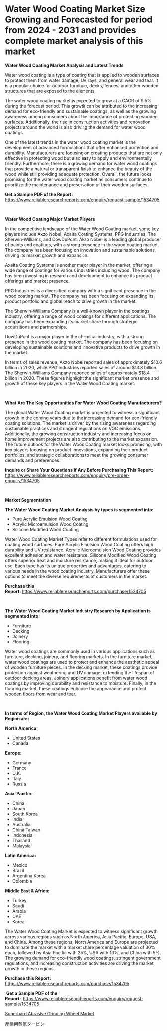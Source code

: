 <p><h1>Water Wood Coating Market Size Growing and Forecasted for period from 2024 - 2031 and provides complete market analysis of this market</h1></p><p><strong>Water Wood Coating Market Analysis and Latest Trends</strong></p>
<p><p>Water wood coating is a type of coating that is applied to wooden surfaces to protect them from water damage, UV rays, and general wear and tear. It is a popular choice for outdoor furniture, decks, fences, and other wooden structures that are exposed to the elements.</p><p>The water wood coating market is expected to grow at a CAGR of 9.5% during the forecast period. This growth can be attributed to the increasing demand for eco-friendly and sustainable coatings, as well as the growing awareness among consumers about the importance of protecting wooden surfaces. Additionally, the rise in construction activities and renovation projects around the world is also driving the demand for water wood coatings.</p><p>One of the latest trends in the water wood coating market is the development of advanced formulations that offer enhanced protection and durability. Manufacturers are focusing on creating products that are not only effective in protecting wood but also easy to apply and environmentally friendly. Furthermore, there is a growing demand for water wood coatings that provide a natural or transparent finish to enhance the beauty of the wood while still providing adequate protection. Overall, the future looks promising for the water wood coating market as consumers continue to prioritize the maintenance and preservation of their wooden surfaces.</p></p>
<p><strong>Get a Sample PDF of the Report:&nbsp;</strong> <a href="https://www.reliableresearchreports.com/enquiry/request-sample/1534705">https://www.reliableresearchreports.com/enquiry/request-sample/1534705</a></p>
<p>&nbsp;</p>
<p><strong>Water Wood Coating Major Market Players</strong></p>
<p><p>In the competitive landscape of the Water Wood Coating market, some key players include Akzo Nobel, Axalta Coating Systems, PPG Industries, The Sherwin-Williams, and DowDuPont. Akzo Nobel is a leading global producer of paints and coatings, with a strong presence in the wood coating market. The company has been focusing on innovation and sustainable solutions, driving its market growth and expansion.</p><p>Axalta Coating Systems is another major player in the market, offering a wide range of coatings for various industries including wood. The company has been investing in research and development to enhance its product offerings and market presence.</p><p>PPG Industries is a diversified company with a significant presence in the wood coating market. The company has been focusing on expanding its product portfolio and global reach to drive growth in the market.</p><p>The Sherwin-Williams Company is a well-known player in the coatings industry, offering a range of wood coatings for different applications. The company has been expanding its market share through strategic acquisitions and partnerships.</p><p>DowDuPont is a major player in the chemical industry, with a strong presence in the wood coating market. The company has been focusing on developing sustainable solutions and innovative products to drive growth in the market.</p><p>In terms of sales revenue, Akzo Nobel reported sales of approximately $10.6 billion in 2020, while PPG Industries reported sales of around $13.8 billion. The Sherwin-Williams Company reported sales of approximately $18.4 billion in 2020. These figures highlight the significant market presence and growth of these key players in the Water Wood Coating market.</p></p>
<p>&nbsp;</p>
<p><strong>What Are The Key Opportunities For Water Wood Coating Manufacturers?</strong></p>
<p><p>The global Water Wood Coating market is projected to witness a significant growth in the coming years due to the increasing demand for eco-friendly coating solutions. The market is driven by the rising awareness regarding sustainable practices and stringent regulations on VOC emissions. Additionally, the growing construction industry and increasing focus on home improvement projects are also contributing to the market expansion. The future outlook for the Water Wood Coating market looks promising, with key players focusing on product innovations, expanding their product portfolios, and strategic collaborations to meet the growing consumer demands and preferences.</p></p>
<p><strong>Inquire or Share Your Questions If Any Before Purchasing This Report:</strong> <a href="https://www.reliableresearchreports.com/enquiry/pre-order-enquiry/1534705">https://www.reliableresearchreports.com/enquiry/pre-order-enquiry/1534705</a></p>
<p>&nbsp;</p>
<p><strong>Market Segmentation</strong></p>
<p><strong>The Water Wood Coating Market Analysis by types is segmented into:</strong></p>
<p><ul><li>Pure Acrylic Emulsion Wood Coating</li><li>Acrylic Microemulsion Wood Coating</li><li>Silicone Modified Wood Coating</li></ul></p>
<p><p>Water Wood Coating Market Types refer to different formulations used for coating wood surfaces. Pure Acrylic Emulsion Wood Coating offers high durability and UV resistance. Acrylic Microemulsion Wood Coating provides excellent adhesion and water resistance. Silicone Modified Wood Coating offers superior heat and moisture resistance, making it ideal for outdoor use. Each type has its unique properties and advantages, catering to various needs in the wood coating industry. Manufacturers offer these options to meet the diverse requirements of customers in the market.</p></p>
<p><strong>Purchase this Report:&nbsp;</strong><a href="https://www.reliableresearchreports.com/purchase/1534705">https://www.reliableresearchreports.com/purchase/1534705</a></p>
<p>&nbsp;</p>
<p><strong>The Water Wood Coating Market Industry Research by Application is segmented into:</strong></p>
<p><ul><li>Furniture</li><li>Decking</li><li>Joinery</li><li>Flooring</li></ul></p>
<p><p>Water wood coatings are commonly used in various applications such as furniture, decking, joinery, and flooring markets. In the furniture market, water wood coatings are used to protect and enhance the aesthetic appeal of wooden furniture pieces. In the decking market, these coatings provide protection against weathering and UV damage, extending the lifespan of outdoor decking areas. Joinery applications benefit from water wood coatings by improving durability and resistance to moisture. Finally, in the flooring market, these coatings enhance the appearance and protect wooden floors from wear and tear.</p></p>
<p>&nbsp;</p>
<p><strong>In terms of Region, the Water Wood Coating Market Players available by Region are:</strong></p>
<p>
    <p> <strong> North America: </strong>
        <ul>
            <li>United States</li>
            <li>Canada</li>
        </ul>
        </p> 
    <p> <strong> Europe: </strong>
        <ul>
            <li>Germany</li>
            <li>France</li>
            <li>U.K.</li>
            <li>Italy</li>
            <li>Russia</li>
        </ul>
        </p> 
    <p> <strong> Asia-Pacific: </strong>
        <ul>
            <li>China</li>
            <li>Japan</li>
            <li>South Korea</li>
            <li>India</li>
            <li>Australia</li>
            <li>China Taiwan</li>
            <li>Indonesia</li>
            <li>Thailand</li>
            <li>Malaysia</li>
        </ul>
        </p> 
    <p> <strong> Latin America: </strong>
        <ul>
            <li>Mexico</li>
            <li>Brazil</li>
            <li>Argentina Korea</li>
            <li>Colombia</li>
        </ul>
        </p> 
    <p> <strong> Middle East & Africa: </strong>
        <ul>
            <li>Turkey</li>
            <li>Saudi</li>
            <li>Arabia</li>
            <li>UAE</li>
            <li>Korea</li>
        </ul>
    </p>
    </p>
<p><p>The Water Wood Coating Market is expected to witness significant growth across various regions such as North America, Asia Pacific, Europe, USA, and China. Among these regions, North America and Europe are projected to dominate the market with a market share percentage valuation of 30% each, followed by Asia Pacific with 25%, USA with 10%, and China with 5%. The growing demand for eco-friendly wood coatings, stringent government regulations, and increasing construction activities are driving the market growth in these regions.</p></p>
<p><strong>Purchase this Report: </strong><a href="https://www.reliableresearchreports.com/purchase/1534705">https://www.reliableresearchreports.com/purchase/1534705</a></p>
<p>&nbsp;<strong>Get a Sample PDF of the Report:&nbsp;&nbsp;</strong><a href="https://www.reliableresearchreports.com/enquiry/request-sample/1534705">https://www.reliableresearchreports.com/enquiry/request-sample/1534705</a></p>
<p><strong></strong></p>
<p><p><a href="https://github.com/RichRobinson5/Market-Research-Report-List-4/blob/main/superhard-abrasive-grinding-wheel-market.md">Superhard Abrasive Grinding Wheel Market</a></p><p><a href="https://github.com/oqoeusbvpadwjs08/Market-Research-Report-List-1/blob/main/7642133463.md">産業用蒸気タービン</a></p></p>